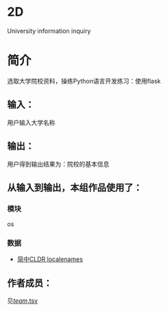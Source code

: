 # 2D

University information inquiry


# 简介 
选取大学院校资料，操练Python语言开发练习：使用flask




## 输入：
用户输入大学名称
## 输出：
用户得到输出结果为：院校的基本信息
## 从输入到输出，本组作品使用了：
### 模块
os
### 数据
* [简中CLDR localenames](https://github.com/unicode-cldr/cldr-localenames-modern/blob/master/main/zh-Hans/territories.json)

## 作者成员：
见[_team_.tsv](_team_/_team_.tsv)
